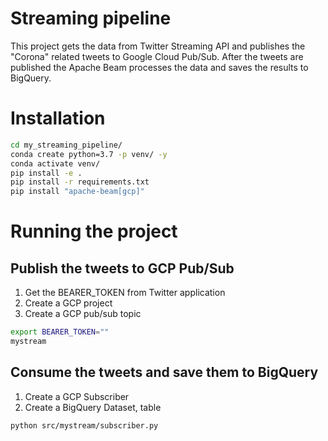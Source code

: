 # Streaming pipeline

This project gets the data from Twitter Streaming API and publishes the "Corona" related tweets to Google Cloud Pub/Sub.
After the tweets are published the Apache Beam processes the data and saves the results to BigQuery.


# Installation

```bash
cd my_streaming_pipeline/
conda create python=3.7 -p venv/ -y
conda activate venv/
pip install -e .
pip install -r requirements.txt
pip install "apache-beam[gcp]"
```

# Running the project

## Publish the tweets to GCP Pub/Sub

1. Get the BEARER_TOKEN from Twitter application
1. Create a GCP project
1. Create a GCP pub/sub topic

```bash
export BEARER_TOKEN=""
mystream
```

## Consume the tweets and save them to BigQuery

1. Create a GCP Subscriber 
1. Create a BigQuery Dataset, table

```bash
python src/mystream/subscriber.py
```